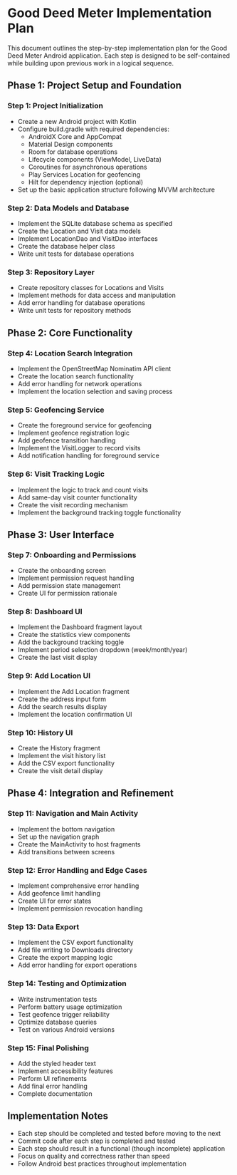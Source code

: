 # Good Deed Meter Implementation Plan

This document outlines the step-by-step implementation plan for the Good Deed Meter Android application. Each step is designed to be self-contained while building upon previous work in a logical sequence.

## Phase 1: Project Setup and Foundation

### Step 1: Project Initialization
- Create a new Android project with Kotlin
- Configure build.gradle with required dependencies:
  - AndroidX Core and AppCompat
  - Material Design components
  - Room for database operations
  - Lifecycle components (ViewModel, LiveData)
  - Coroutines for asynchronous operations
  - Play Services Location for geofencing
  - Hilt for dependency injection (optional)
- Set up the basic application structure following MVVM architecture

### Step 2: Data Models and Database
- Implement the SQLite database schema as specified
- Create the Location and Visit data models
- Implement LocationDao and VisitDao interfaces
- Create the database helper class
- Write unit tests for database operations

### Step 3: Repository Layer
- Create repository classes for Locations and Visits
- Implement methods for data access and manipulation
- Add error handling for database operations
- Write unit tests for repository methods

## Phase 2: Core Functionality

### Step 4: Location Search Integration
- Implement the OpenStreetMap Nominatim API client
- Create the location search functionality
- Add error handling for network operations
- Implement the location selection and saving process

### Step 5: Geofencing Service
- Create the foreground service for geofencing
- Implement geofence registration logic
- Add geofence transition handling
- Implement the VisitLogger to record visits
- Add notification handling for foreground service

### Step 6: Visit Tracking Logic
- Implement the logic to track and count visits
- Add same-day visit counter functionality
- Create the visit recording mechanism
- Implement the background tracking toggle functionality

## Phase 3: User Interface

### Step 7: Onboarding and Permissions
- Create the onboarding screen
- Implement permission request handling
- Add permission state management
- Create UI for permission rationale

### Step 8: Dashboard UI
- Implement the Dashboard fragment layout
- Create the statistics view components
- Add the background tracking toggle
- Implement period selection dropdown (week/month/year)
- Create the last visit display

### Step 9: Add Location UI
- Implement the Add Location fragment
- Create the address input form
- Add the search results display
- Implement the location confirmation UI

### Step 10: History UI
- Create the History fragment
- Implement the visit history list
- Add the CSV export functionality
- Create the visit detail display

## Phase 4: Integration and Refinement

### Step 11: Navigation and Main Activity
- Implement the bottom navigation
- Set up the navigation graph
- Create the MainActivity to host fragments
- Add transitions between screens

### Step 12: Error Handling and Edge Cases
- Implement comprehensive error handling
- Add geofence limit handling
- Create UI for error states
- Implement permission revocation handling

### Step 13: Data Export
- Implement the CSV export functionality
- Add file writing to Downloads directory
- Create the export mapping logic
- Add error handling for export operations

### Step 14: Testing and Optimization
- Write instrumentation tests
- Perform battery usage optimization
- Test geofence trigger reliability
- Optimize database queries
- Test on various Android versions

### Step 15: Final Polishing
- Add the styled header text
- Implement accessibility features
- Perform UI refinements
- Add final error handling
- Complete documentation

## Implementation Notes

- Each step should be completed and tested before moving to the next
- Commit code after each step is completed and tested
- Each step should result in a functional (though incomplete) application
- Focus on quality and correctness rather than speed
- Follow Android best practices throughout implementation